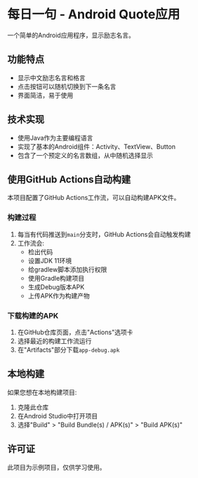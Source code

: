 # 每日一句 - Android Quote应用

一个简单的Android应用程序，显示励志名言。

## 功能特点

- 显示中文励志名言和格言
- 点击按钮可以随机切换到下一条名言
- 界面简洁，易于使用

## 技术实现

- 使用Java作为主要编程语言
- 实现了基本的Android组件：Activity、TextView、Button
- 包含了一个预定义的名言数组，从中随机选择显示

## 使用GitHub Actions自动构建

本项目配置了GitHub Actions工作流，可以自动构建APK文件。

### 构建过程

1. 每当有代码推送到`main`分支时，GitHub Actions会自动触发构建
2. 工作流会:
   - 检出代码
   - 设置JDK 11环境
   - 给gradlew脚本添加执行权限
   - 使用Gradle构建项目
   - 生成Debug版本APK
   - 上传APK作为构建产物

### 下载构建的APK

1. 在GitHub仓库页面，点击"Actions"选项卡
2. 选择最近的构建工作流运行
3. 在"Artifacts"部分下载`app-debug.apk`

## 本地构建

如果您想在本地构建项目:

1. 克隆此仓库
2. 在Android Studio中打开项目
3. 选择"Build" > "Build Bundle(s) / APK(s)" > "Build APK(s)"

## 许可证

此项目为示例项目，仅供学习使用。